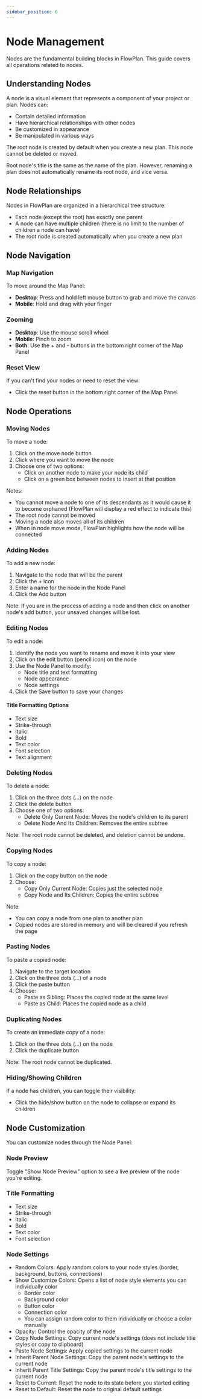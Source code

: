 ```yaml
---
sidebar_position: 6
---
```


# Node Management

Nodes are the fundamental building blocks in FlowPlan. This guide covers all operations related to nodes.

## Understanding Nodes

A node is a visual element that represents a component of your project or plan. Nodes can:
- Contain detailed information
- Have hierarchical relationships with other nodes
- Be customized in appearance
- Be manipulated in various ways

The root node is created by default when you create a new plan. This node cannot be deleted or moved.

Root node's title is the same as the name of the plan. However, renaming a plan does not automatically rename its root node, and vice versa.

## Node Relationships

Nodes in FlowPlan are organized in a hierarchical tree structure:
- Each node (except the root) has exactly one parent
- A node can have multiple children (there is no limit to the number of children a node can have)
- The root node is created automatically when you create a new plan

## Node Navigation

### Map Navigation

To move around the Map Panel:
- **Desktop**: Press and hold left mouse button to grab and move the canvas
- **Mobile**: Hold and drag with your finger

### Zooming

- **Desktop**: Use the mouse scroll wheel
- **Mobile**: Pinch to zoom
- **Both**: Use the + and - buttons in the bottom right corner of the Map Panel

### Reset View

If you can't find your nodes or need to reset the view:
- Click the reset button in the bottom right corner of the Map Panel

## Node Operations

### Moving Nodes

To move a node:
1. Click on the move node button
2. Click where you want to move the node
3. Choose one of two options:
   - Click on another node to make your node its child
   - Click on a green box between nodes to insert at that position

Notes:
- You cannot move a node to one of its descendants as it would cause it to become orphaned (FlowPlan will display a red effect to indicate this)
- The root node cannot be moved
- Moving a node also moves all of its children
- When in node move mode, FlowPlan highlights how the node will be connected

### Adding Nodes

To add a new node:
1. Navigate to the node that will be the parent
2. Click the + icon
3. Enter a name for the node in the Node Panel
4. Click the Add button

Note: If you are in the process of adding a node and then click on another node's add button, your unsaved changes will be lost.

### Editing Nodes

To edit a node:
1. Identify the node you want to rename and move it into your view
2. Click on the edit button (pencil icon) on the node
3. Use the Node Panel to modify:
   - Node title and text formatting
   - Node appearance
   - Node settings
4. Click the Save button to save your changes

#### Title Formatting Options
- Text size
- Strike-through
- Italic
- Bold
- Text color
- Font selection
- Text alignment

### Deleting Nodes

To delete a node:
1. Click on the three dots (...) on the node
2. Click the delete button
3. Choose one of two options:
   - Delete Only Current Node: Moves the node's children to its parent
   - Delete Node And Its Children: Removes the entire subtree

Note: The root node cannot be deleted, and deletion cannot be undone.

### Copying Nodes

To copy a node:
1. Click on the copy button on the node
2. Choose:
   - Copy Only Current Node: Copies just the selected node
   - Copy Node and Its Children: Copies the entire subtree

Note: 
- You can copy a node from one plan to another plan
- Copied nodes are stored in memory and will be cleared if you refresh the page

### Pasting Nodes

To paste a copied node:
1. Navigate to the target location
2. Click on the three dots (...) of a node
3. Click the paste button
4. Choose:
   - Paste as Sibling: Places the copied node at the same level
   - Paste as Child: Places the copied node as a child

### Duplicating Nodes

To create an immediate copy of a node:
1. Click on the three dots (...) on the node
2. Click the duplicate button

Note: The root node cannot be duplicated.

### Hiding/Showing Children

If a node has children, you can toggle their visibility:
- Click the hide/show button on the node to collapse or expand its children

## Node Customization

You can customize nodes through the Node Panel:

### Node Preview

Toggle "Show Node Preview" option to see a live preview of the node you're editing.

### Title Formatting
- Text size
- Strike-through
- Italic
- Bold
- Text color
- Font selection

### Node Settings
- Random Colors: Apply random colors to your node styles (border, background, buttons, connections)
- Show Customize Colors: Opens a list of node style elements you can individually color
  - Border color
  - Background color
  - Button color
  - Connection color
  - You can assign random color to them individually or choose a color manually
- Opacity: Control the opacity of the node
- Copy Node Settings: Copy current node's settings (does not include title styles or copy to clipboard)
- Paste Node Settings: Apply copied settings to the current node
- Inherit Parent Node Settings: Copy the parent node's settings to the current node
- Inherit Parent Title Settings: Copy the parent node's title settings to the current node
- Reset to Current: Reset the node to its state before you started editing
- Reset to Default: Reset the node to original default settings
